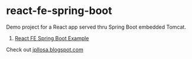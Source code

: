 # react-fe-spring-boot
Demo project for a React app served thru Spring Boot embedded Tomcat.

1. [React FE Spring Boot Example](https://jpllosa.blogspot.com/2023/08/react-fe-spring-boot-example.html)

Check out [jpllosa.blogspot.com](https://jpllosa.blogspot.com/)